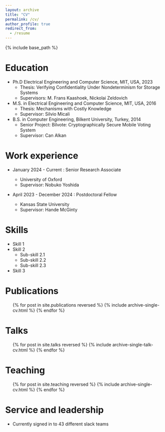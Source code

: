 ```yaml
---
layout: archive
title: "CV"
permalink: /cv/
author_profile: true
redirect_from:
  - /resume
---
```


{% include base_path %}

Education
======
* Ph.D Electrical Engineering and Computer Science, MIT, USA, 2023
  * Thesis: Verifying Confidentiality Under Nondeterminism for Storage Systems
  * Supervisors: M. Frans Kaashoek, Nickolai Zeldovich
* M.S. in Electrical Engineering and Computer Science, MIT, USA, 2016
  * Thesis: Mechanisms with Costly Knowledge
  * Supervisor: Silvio Micali 
* B.S. in Computer Engineering, Bilkent University, Turkey, 2014
  * Senior Project: Bilvote: Cryptographically Secure Mobile Voting System
  * Supervisor: Can Alkan
    
Work experience
======
* January 2024 - Current : Senior Research Associate
  * University of Oxford
  * Supervisor: Nobuko Yoshida

* April 2023 - December 2024 : Postdoctoral Fellow
  * Kansas State University
  * Supervisor: Hande McGinty
  
Skills
======
* Skill 1
* Skill 2
  * Sub-skill 2.1
  * Sub-skill 2.2
  * Sub-skill 2.3
* Skill 3

Publications
======
  <ul>{% for post in site.publications reversed %}
    {% include archive-single-cv.html %}
  {% endfor %}</ul>
  
Talks
======
  <ul>{% for post in site.talks reversed %}
    {% include archive-single-talk-cv.html  %}
  {% endfor %}</ul>
  
Teaching
======
  <ul>{% for post in site.teaching reversed %}
    {% include archive-single-cv.html %}
  {% endfor %}</ul>
  
Service and leadership
======
* Currently signed in to 43 different slack teams

